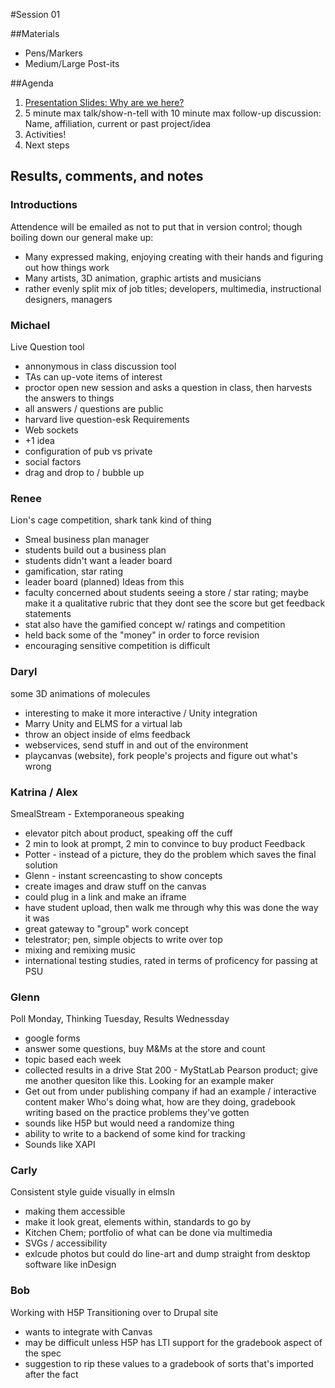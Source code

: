 #Session 01

##Materials
- Pens/Markers
- Medium/Large Post-its

##Agenda

1. [Presentation Slides: Why are we here?](https://docs.google.com/presentation/d/1u6l3vvixphc4ORiZe5Ct0wWKfKmTHEAGFdPiBEv2BOY/edit?usp=sharing)
2. 5 minute max talk/show-n-tell with 10 minute max follow-up discussion: Name, affiliation, current or past project/idea
3. Activities!
4. Next steps

## Results, comments, and notes
### Introductions
Attendence will be emailed as not to put that in version control; though boiling down our general make up:
- Many expressed making, enjoying creating with their hands and figuring out how things work
- Many artists, 3D animation, graphic artists and musicians
- rather evenly split mix of job titles; developers, multimedia, instructional designers, managers

### Michael
Live Question tool
- annonymous in class discussion tool
- TAs can up-vote items of interest
- proctor open new session and asks a question in class, then harvests the answers to things
- all answers / questions are public
- harvard live question-esk
Requirements
- Web sockets
- +1 idea
- configuration of pub vs private
- social factors
- drag and drop to / bubble up

### Renee
Lion's cage competition, shark tank kind of thing
- Smeal business plan manager
- students build out a business plan
- students didn't want a leader board
- gamification, star rating
- leader board (planned)
Ideas from this
- faculty concerned about students seeing a store / star rating; maybe make it a qualitative rubric that they dont see the score but get feedback statements
- stat also have the gamified concept w/ ratings and competition
- held back some of the "money" in order to force revision
- encouraging sensitive competition is difficult

### Daryl
some 3D animations of molecules
- interesting to make it more interactive / Unity integration
- Marry Unity and ELMS for a virtual lab
- throw an object inside of elms
feedback
- webservices, send stuff in and out of the environment
- playcanvas (website), fork people's projects and figure out what's wrong

### Katrina / Alex
SmealStream - Extemporaneous speaking
- elevator pitch about product, speaking off the cuff
- 2 min to look at prompt, 2 min to convince to buy product
Feedback
- Potter - instead of a picture, they do the problem which saves the final solution
- Glenn - instant screencasting to show concepts
- create images and draw stuff on the canvas
- could plug in a link and make an iframe
- have student upload, then walk me through why this was done the way it was
- great gateway to "group" work concept
- telestrator; pen, simple objects to write over top
- mixing and remixing music
- international testing studies, rated in terms of proficency for passing at PSU

### Glenn
Poll Monday, Thinking Tuesday, Results Wednessday
- google forms
- answer some questions, buy M&Ms at the store and count
- topic based each week
- collected results in a drive
Stat 200 - MyStatLab Pearson product; give me another quesiton like this. Looking for an example maker
- Get out from under publishing company if had an example / interactive content maker
Who's doing what, how are they doing, gradebook writing based on the practice problems they've gotten
- sounds like H5P but would need a randomize thing
- ability to write to a backend of some kind for tracking
- Sounds like XAPI

### Carly
Consistent style guide visually in elmsln
- making them accessible
- make it look great, elements within, standards to go by
- Kitchen Chem; portfolio of what can be done via multimedia
- SVGs / accessibility
- exlcude photos but could do line-art and dump straight from desktop software like inDesign

### Bob
Working with H5P Transitioning over to Drupal site
- wants to integrate with Canvas
- may be difficult unless H5P has LTI support for the gradebook aspect of the spec
- suggestion to rip these values to a gradebook of sorts that's imported after the fact
